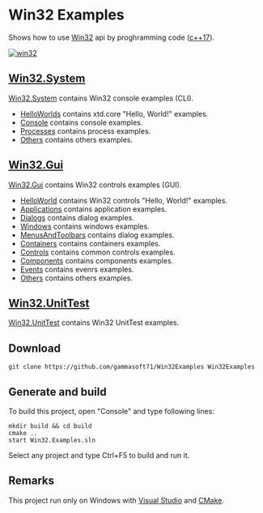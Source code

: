 ﻿# Win32 ExamplesShows how to use [Win32](https://learn.microsoft.com/en-us/windows/win32/api/) api by proghramming code ([c++17](https://en.cppreference.com/w/)).[![win32](docs/Pictures/win32_header.png)](https://gammasoft71.wixsite.com/gammasoft/win32)## [Win32.System](Win32.System/README.md)[Win32.System](Win32.System/README.md) contains Win32 console examples (CLI).* [HelloWorlds](Win32.System/HelloWorlds/README.md) contains xtd.core "Hello, World!" examples.* [Console](Win32.System/Console/README.md) contains console examples.* [Processes](Win32.System/Processes/README.md) contains process examples.* [Others](Win32.System/Others/README.md) contains others examples.## [Win32.Gui](Win32.Gui/README.md)[Win32.Gui](Win32.Gui/README.md) contains Win32 controls examples (GUI).* [HelloWorld](Win32.Gui/HelloWorlds/README.md) contains Win32 controls "Hello, World!" examples.* [Applications](Win32.Gui/Console/README.md) contains application examples.* [Dialogs](Win32.Gui/Console/README.md) contains dialog examples.* [Windows](Win32.Gui/Windows/README.md) contains windows examples.* [MenusAndToolbars](Win32.Gui/MenusAndToolbars/README.md) contains dialog examples.* [Containers](Win32.Gui/Containers/README.md) contains containers examples.* [Controls](Win32.Gui/Containers/README.md) contains common controls examples.* [Components](Win32.Gui/Containers/README.md) contains components examples.* [Events](Win32.Gui/Evnets/README.md) contains evenrs examples.* [Others](Win32.Gui/Others/README.md) contains others examples.## [Win32.UnitTest](./Win32.UnitTest/README.md)[Win32.UnitTest](./Win32.UnitTest/README.md) contains Win32 UnitTest examples.## Download``` shellgit clone https://github.com/gammasoft71/Win32Examples Win32Examples```## Generate and buildTo build this project, open "Console" and type following lines:``` shellmkdir build && cd buildcmake .. start Win32.Examples.sln```Select any project and type Ctrl+F5 to build and run it.## RemarksThis project run only on Windows with [Visual Studio](https://www.visualstudio.com) and [CMake](https://cmake.org).